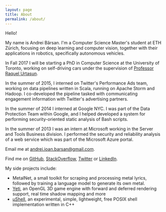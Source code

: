 ```yaml
---
layout: page
title: About
permalink: /about/
---
```


Hello!

My name is Andrei Bârsan. I'm a Computer Science Master's student at ETH
Zürich, focusing on deep learning and computer vision, together with their
applications in robotics, specifically autonomous vehicles.

In Fall 2017 I will be starting a PhD in Computer Science at the University of
Toronto, working on self-driving cars under the supervision of [Professor
Raquel Urtasun](https://cs.toronto.edu/~urtasun).

In the summer of 2015, I interned on Twitter's Performance Ads team, working on
data pipelines written in Scala, running on Apache Storm and Hadoop.
I co-developed the pipeline tasked with communicating engagement information
with Twitter's advertising partners.
<!--with integrating Twitter into its advertising partners' campaign management-->
<!--dashboards.-->

In the summer of 2014 I interned at Google NYC. I was part of the Data
Protection Team within Google, and I helped developed a system for performing
security-oriented static analysis of Bash scripts.

In the summer of 2013 I was an intern at Microsoft working in the Server and
Tools Business division. I performed the security and reliability analysis of
a web service which was part of the Microsoft Azure portal.

Email me at <a title="Obfuscated email addresses are so 2010. And besides, how
else are the sexy singles in my area going to find me?"
href="mailto:andrei.ioan.barsan@gmail.com">andrei.ioan.barsan@gmail.com</a>.

Find me on [GitHub](https://github.com/andreibarsan),
[StackOverflow](https://stackoverflow.com/users/1055295/andrei-b%C3%A2rsan),
[Twitter](https://twitter.com/andreib) or
[LinkedIn](https://www.linkedin.com/in/barsan).

My side projects include:

 * MetalNet, a small toolkit for scraping and processing metal lyrics, followed
   by training a language model to generate its own metal.
 * [Yeti](https://github.com/andreibarsan/Yeti), an OpenGL 3D game engine with
 forward and deferred rendering support, real time shadow mapping and more
 * [µShell](https://github.com/andreibarsan/uShell), an experimental, simple,
 lightweight, free POSIX shell implementation written in C++
